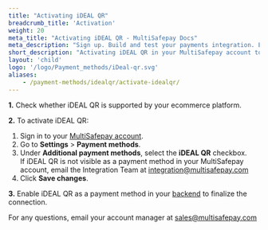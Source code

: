 ```yaml
---
title: "Activating iDEAL QR"
breadcrumb_title: 'Activation'
weight: 20
meta_title: "Activating iDEAL QR - MultiSafepay Docs"
meta_description: "Sign up. Build and test your payments integration. Explore our products and services. Use our API reference, SDKs, and wrappers. Get support."
short_description: "Activating iDEAL QR in your MultiSafepay account to accept payments"
layout: 'child'
logo: '/logo/Payment_methods/iDeal-qr.svg'
aliases: 
    - /payment-methods/idealqr/activate-idealqr/
---
```


**1.** Check whether iDEAL QR is supported by your ecommerce platform.

**2.** To activate iDEAL QR:

1. Sign in to your [MultiSafepay account](https://merchant.multisafepay.com).
2. Go to **Settings** > **Payment methods**.
3. Under **Additional payment methods**, select the **iDEAL QR** checkbox.  
    If iDEAL QR is not visible as a payment method in your MultiSafepay account, email the Integration Team at <integration@multisafepay.com>
3. Click **Save changes**.  

**3.** Enable iDEAL QR as a payment method in your [backend](/getting-started/glossary/#backend) to finalize the connection.

For any questions, email your account manager at <sales@multisafepay.com>

